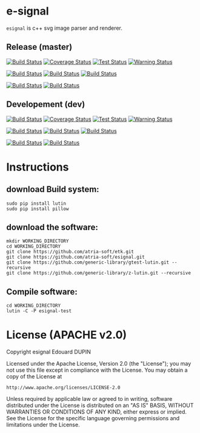 e-signal
========

`esignal` is c++ svg image parser and renderer.

Release (master)
----------------

[![Build Status](https://travis-ci.org/atria-soft/esignal.svg?branch=master)](https://travis-ci.org/atria-soft/esignal)
[![Coverage Status](http://atria-soft.com/ci/coverage/atria-soft/esignal.svg?branch=master)](http://atria-soft.com/ci/atria-soft/esignal)
[![Test Status](http://atria-soft.com/ci/test/atria-soft/esignal.svg?branch=master)](http://atria-soft.com/ci/atria-soft/esignal)
[![Warning Status](http://atria-soft.com/ci/warning/atria-soft/esignal.svg?branch=master)](http://atria-soft.com/ci/atria-soft/esignal)

[![Build Status](http://atria-soft.com/ci/build/atria-soft/esignal.svg?branch=master&tag=Linux)](http://atria-soft.com/ci/atria-soft/esignal)
[![Build Status](http://atria-soft.com/ci/build/atria-soft/esignal.svg?branch=master&tag=MacOs)](http://atria-soft.com/ci/atria-soft/esignal)
[![Build Status](http://atria-soft.com/ci/build/atria-soft/esignal.svg?branch=master&tag=Mingw)](http://atria-soft.com/ci/atria-soft/esignal)

[![Build Status](http://atria-soft.com/ci/build/atria-soft/esignal.svg?branch=master&tag=Android)](http://atria-soft.com/ci/atria-soft/esignal)
[![Build Status](http://atria-soft.com/ci/build/atria-soft/esignal.svg?branch=master&tag=IOs)](http://atria-soft.com/ci/atria-soft/esignal)

Developement (dev)
------------------

[![Build Status](https://travis-ci.org/atria-soft/esignal.svg?branch=dev)](https://travis-ci.org/atria-soft/esignal)
[![Coverage Status](http://atria-soft.com/ci/coverage/atria-soft/esignal.svg?branch=dev)](http://atria-soft.com/ci/atria-soft/esignal)
[![Test Status](http://atria-soft.com/ci/test/atria-soft/esignal.svg?branch=dev)](http://atria-soft.com/ci/atria-soft/esignal)
[![Warning Status](http://atria-soft.com/ci/warning/atria-soft/esignal.svg?branch=dev)](http://atria-soft.com/ci/atria-soft/esignal)

[![Build Status](http://atria-soft.com/ci/build/atria-soft/esignal.svg?branch=dev&tag=Linux)](http://atria-soft.com/ci/atria-soft/esignal)
[![Build Status](http://atria-soft.com/ci/build/atria-soft/esignal.svg?branch=dev&tag=MacOs)](http://atria-soft.com/ci/atria-soft/esignal)
[![Build Status](http://atria-soft.com/ci/build/atria-soft/esignal.svg?branch=dev&tag=Mingw)](http://atria-soft.com/ci/atria-soft/esignal)

[![Build Status](http://atria-soft.com/ci/build/atria-soft/esignal.svg?branch=dev&tag=Android)](http://atria-soft.com/ci/atria-soft/esignal)
[![Build Status](http://atria-soft.com/ci/build/atria-soft/esignal.svg?branch=dev&tag=IOs)](http://atria-soft.com/ci/atria-soft/esignal)


Instructions
============

download Build system:
----------------------

	sudo pip install lutin
	sudo pip install pillow

download the software:
----------------------

	mkdir WORKING_DIRECTORY
	cd WORKING_DIRECTORY
	git clone https://github.com/atria-soft/etk.git
	git clone https://github.com/atria-soft/esignal.git
	git clone https://github.com/generic-library/gtest-lutin.git --recursive
	git clone https://github.com/generic-library/z-lutin.git --recursive

Compile software:
-----------------

	cd WORKING_DIRECTORY
	lutin -C -P esignal-test


License (APACHE v2.0)
=====================
Copyright esignal Edouard DUPIN

Licensed under the Apache License, Version 2.0 (the "License");
you may not use this file except in compliance with the License.
You may obtain a copy of the License at

    http://www.apache.org/licenses/LICENSE-2.0

Unless required by applicable law or agreed to in writing, software
distributed under the License is distributed on an "AS IS" BASIS,
WITHOUT WARRANTIES OR CONDITIONS OF ANY KIND, either express or implied.
See the License for the specific language governing permissions and
limitations under the License.

